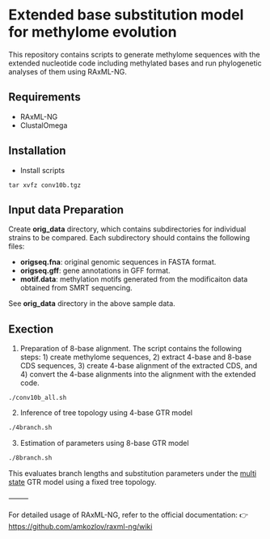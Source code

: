 # Extended base substitution model for methylome evolution

This repository contains scripts to generate methylome sequences with the extended nucleotide code including methylated bases and run phylogenetic analyses of them using RAxML-NG.

## Requirements

- RAxML-NG
- ClustalOmega

## Installation

- Install scripts

```
tar xvfz conv10b.tgz
```

## Input data Preparation

Create **orig_data** directory, which contains subdirectories for individual strains to be compared. Each subdirectory should contains the following files:

- **origseq.fna**: original genomic sequences in FASTA format.
- **origseq.gff**: gene annotations in GFF format.
- **motif.data**: methylation motifs generated from the modificaiton data obtained from SMRT sequencing.

See **orig_data** directory in the above sample data.


## Exection

1. Preparation of 8-base alignment. The script contains the following steps: 1) create methylome sequences, 2) extract 4-base and 8-base CDS sequences, 3) create 4-base alignment of the extracted CDS, and 4) convert the 4-base alignments into the alignment with the extended code.

```
./conv10b_all.sh
```

2. Inference of tree topology using 4-base GTR model 


```bash
./4branch.sh
```

3. Estimation of parameters using 8-base GTR model 


```sh
./8branch.sh
```

This evaluates branch lengths and substitution parameters under the [multi state](https://github.com/amkozlov/raxml-ng/wiki/Input-data#evolutionary-model:~:text=Morphological/multistate) GTR model using a fixed tree topology.

⸻

For detailed usage of RAxML-NG, refer to the official documentation:
👉 https://github.com/amkozlov/raxml-ng/wiki
